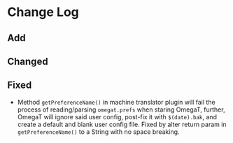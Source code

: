 # Change Log

## Add

## Changed

## Fixed

+ Method `getPreferenceName()` in machine translator plugin will fail the process of reading/parsing `omegat.prefs`
 when staring OmegaT, further, OmegaT will ignore said user config, post-fix it with `$(date).bak`, and create a 
 default and blank user config file. Fixed by alter return param in `getPreferenceName()` to a String with no space
 breaking.